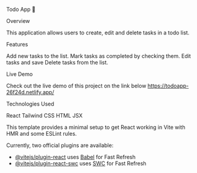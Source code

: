 Todo App 📝

Overview 

This application allows users to create, edit and delete tasks in a todo list.

Features 

Add new tasks to the list.
Mark tasks as completed by checking them.
Edit tasks and save
Delete tasks from the list.

Live Demo 

Check out the live demo of this project on the link below
https://todoapp-26f24d.netlify.app/

Technologies Used 

React
Tailwind CSS
HTML JSX



This template provides a minimal setup to get React working in Vite with HMR and some ESLint rules.

Currently, two official plugins are available:

- [@vitejs/plugin-react](https://github.com/vitejs/vite-plugin-react/blob/main/packages/plugin-react/README.md) uses [Babel](https://babeljs.io/) for Fast Refresh
- [@vitejs/plugin-react-swc](https://github.com/vitejs/vite-plugin-react-swc) uses [SWC](https://swc.rs/) for Fast Refresh
